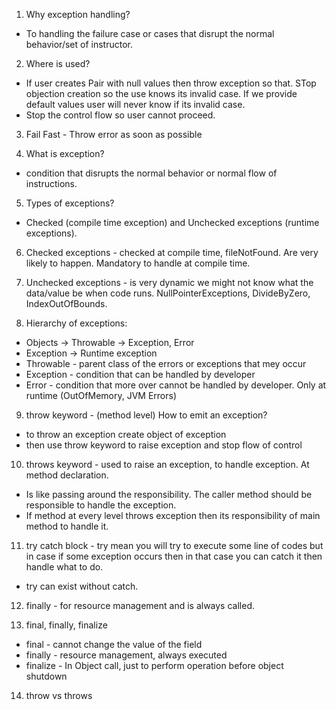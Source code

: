 1. Why exception handling?

- To handling the failure case or cases that disrupt the normal behavior/set of instructor.

2. Where is used?

- If user creates Pair with null values then throw exception so that. STop objection creation so the use knows its invalid case. If we provide default values user will never know if its invalid case.
- Stop the control flow so user cannot proceed.

3. Fail Fast - Throw error as soon as possible

4. What is exception?

- condition that disrupts the normal behavior or normal flow of instructions.

5. Types of exceptions?
 
- Checked (compile time exception) and Unchecked exceptions (runtime exceptions).

6. Checked exceptions - checked at compile time, fileNotFound. Are very likely to happen. Mandatory to handle at compile time. 

7. Unchecked exceptions - is very dynamic we might not know what the data/value be when code runs. NullPointerExceptions, DivideByZero, IndexOutOfBounds.

8. Hierarchy of exceptions:

- Objects -> Throwable -> Exception, Error
- Exception -> Runtime exception
- Throwable - parent class of the errors or exceptions that mey occur
- Exception - condition that can be handled by developer
- Error - condition that more over cannot be handled by developer. Only at runtime (OutOfMemory, JVM Errors)

9. throw keyword - (method level) How to emit an exception?
- to throw an exception create object of exception
- then use throw keyword to raise exception and stop flow of control

10. throws keyword - used to raise an exception, to handle exception.  At method declaration.
- Is like passing around the responsibility. The caller method should be responsible to handle the exception.
- If method at every level throws exception then its responsibility of main method to handle it.

11. try catch block - try mean you will try to execute some line of codes but in case if some exception occurs then in that case you can catch it then handle what to do.
- try can exist without catch.

12. finally - for resource management and is always called.

13. final, finally, finalize
- final - cannot change the value of the field
- finally - resource management, always executed
- finalize - In Object call, just to perform operation before object shutdown

14. throw vs throws






